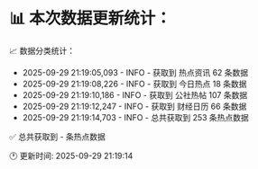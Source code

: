 📊 本次数据更新统计：
==========================

📈 数据分类统计：
- 2025-09-29 21:19:05,093 - INFO - 获取到 热点资讯 62 条数据
- 2025-09-29 21:19:08,226 - INFO - 获取到 今日热点 18 条数据
- 2025-09-29 21:19:10,186 - INFO - 获取到 公社热帖 107 条数据
- 2025-09-29 21:19:12,247 - INFO - 获取到 财经日历 66 条数据
- 2025-09-29 21:19:14,703 - INFO - 总共获取到 253 条热点数据

✅ 总共获取到 - 条热点数据

🕐 更新时间: 2025-09-29 21:19:14
